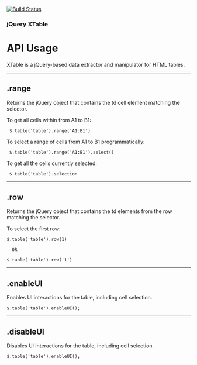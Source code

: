 [![Build Status](https://travis-ci.org/dicksont/jquery-xtable.svg?branch=master)](https://travis-ci.org/dicksont/jquery-xtable)

### jQuery XTable
# API Usage


XTable is a jQuery-based data extractor and manipulator for HTML tables.

---

## .range

Returns the jQuery object that contains the td cell element matching the selector.

To get all cells within from A1 to B1:

     $.table('table').range('A1:B1')


To select a range of cells from A1 to B1 programmatically:

     $.table('table').range('A1:B1').select()
     
     
To get all the cells currently selected:

     $.table('table').selection




---

## .row

Returns the jQuery object that contains the td elements from the row matching the selector.


To select the first row:

    $.table('table').row(1)

      OR

    $.table('table').row('1')

---

## .enableUI

Enables UI interactions for the table, including cell selection.

    $.table('table').enableUI();

---

## .disableUI

Disables UI interactions for the table, including cell selection.

    $.table('table').enableUI();
